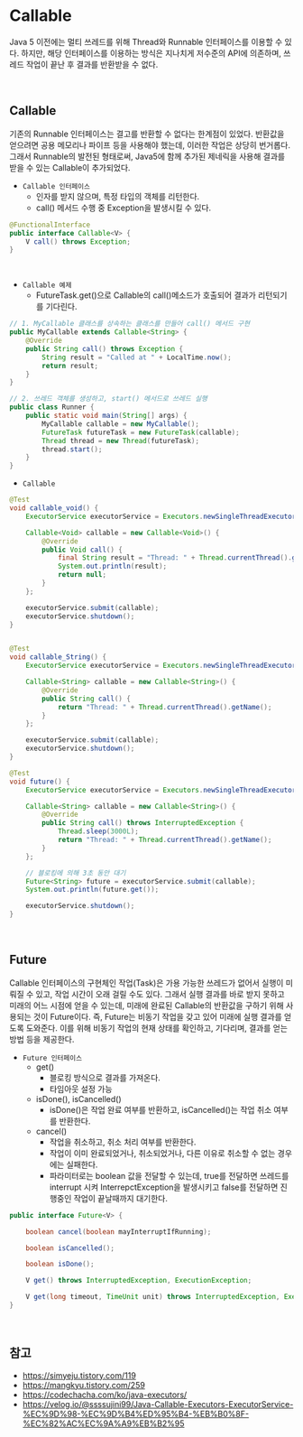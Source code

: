 # Callable

Java 5 이전에는 멀티 쓰레드를 위해 Thread와 Runnable 인터페이스를 이용할 수 있다. 하지만, 해당 인터페이스를 이용하는 방식은 지나치게 저수준의 API에 의존하며, 쓰레드 작업이 끝난 후 결과를 반환받을 수 없다.

<br/>

## Callable

기존의 Runnable 인터페이스는 결고를 반환할 수 없다는 한계점이 있었다. 반환값을 얻으려면 공용 메모리나 파이프 등을 사용해야 했는데, 이러한 작업은 상당히 번거롭다. 그래서 Runnable의 발전된 형태로써, Java5에 함께 추가된 제네릭을 사용해 결과를 받을 수 있는 Callable이 추가되었다.

 - `Callable 인터페이스`
    - 인자를 받지 않으며, 특정 타입의 객체를 리턴한다.
    - call() 메서드 수행 중 Exception을 발생시킬 수 있다.
```java
@FunctionalInterface
public interface Callable<V> {
    V call() throws Exception;
}
```

<br/>

 - `Callable 예제`
    - FutureTask.get()으로 Callable의 call()메소드가 호출되어 결과가 리턴되기를 기다린다.
```java
// 1. MyCallable 클래스를 상속하는 클래스를 만들어 call() 메서드 구현
public MyCallable extends Callable<String> {
    @Override
    public String call() throws Exception {
        String result = "Called at " + LocalTime.now();
        return result;
    }
}

// 2. 쓰레드 객체를 생성하고, start() 메서드로 쓰레드 실행
public class Runner {
    public static void main(String[] args) {
        MyCallable callable = new MyCallable();
        FutureTask futureTask = new FutureTask(callable);
        Thread thread = new Thread(futureTask);
        thread.start();
    }
}
```

 - `Callable`
```java
@Test
void callable_void() {
    ExecutorService executorService = Executors.newSingleThreadExecutor();

    Callable<Void> callable = new Callable<Void>() {
        @Override
        public Void call() {
            final String result = "Thread: " + Thread.currentThread().getName();
            System.out.println(result);
            return null;
        }
    };

    executorService.submit(callable);
    executorService.shutdown();
}


@Test
void callable_String() {
    ExecutorService executorService = Executors.newSingleThreadExecutor();

    Callable<String> callable = new Callable<String>() {
        @Override
        public String call() {
            return "Thread: " + Thread.currentThread().getName();
        }
    };

    executorService.submit(callable);
    executorService.shutdown();
}

@Test
void future() {
    ExecutorService executorService = Executors.newSingleThreadExecutor();

    Callable<String> callable = new Callable<String>() {
        @Override
        public String call() throws InterruptedException {
            Thread.sleep(3000L);
            return "Thread: " + Thread.currentThread().getName();
        }
    };

    // 블로킹에 의해 3초 동안 대기
    Future<String> future = executorService.submit(callable);
    System.out.println(future.get());

    executorService.shutdown();
}
```

<br/>

## Future

Callable 인터페이스의 구현체인 작업(Task)은 가용 가능한 쓰레드가 없어서 실행이 미뤄질 수 있고, 작업 시간이 오래 걸릴 수도 있다. 그래서 실행 결과를 바로 받지 못하고 미래의 어느 시점에 얻을 수 있는데, 미래에 완료된 Callable의 반환값을 구하기 위해 사용되는 것이 Future이다. 즉, Future는 비동기 작업을 갖고 있어 미래에 실행 결과를 얻도록 도와준다. 이를 위해 비동기 작업의 현재 상태를 확인하고, 기다리며, 결과를 얻는 방법 등을 제공한다.  

 - `Future 인터페이스`
    - get()
        - 블로킹 방식으로 결과를 가져온다.
        - 타임아웃 설정 가능
    - isDone(), isCancelled()
        - isDone()은 작업 완료 여부를 반환하고, isCancelled()는 작업 취소 여부를 반환한다.
    - cancel()
        - 작업을 취소하고, 취소 처리 여부를 반환한다.
        - 작업이 이미 완료되었거나, 취소되었거나, 다른 이유로 취소할 수 없는 경우에는 실패한다.
        - 파라미터로는 boolean 값을 전달할 수 있는데, true를 전달하면 쓰레드를 interrupt 시켜 InterrepctException을 발생시키고 false를 전달하면 진행중인 작업이 끝날때까지 대기한다.
```java
public interface Future<V> {

    boolean cancel(boolean mayInterruptIfRunning);

    boolean isCancelled();

    boolean isDone();

    V get() throws InterruptedException, ExecutionException;

    V get(long timeout, TimeUnit unit) throws InterruptedException, ExecutionException, TimeoutException;
}
```

<br/>

## 참고

 - https://simyeju.tistory.com/119
 - https://mangkyu.tistory.com/259
 - https://codechacha.com/ko/java-executors/
 - https://velog.io/@ssssujini99/Java-Callable-Executors-ExecutorService-%EC%9D%98-%EC%9D%B4%ED%95%B4-%EB%B0%8F-%EC%82%AC%EC%9A%A9%EB%B2%95
